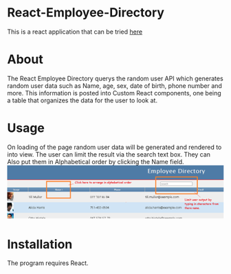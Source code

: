 # React-Employee-Directory
This is a react application that can be tried <a href="https://5f7d3715d6a5a054c41b7d14--relaxed-turing-0899e2.netlify.app/"> here </a>

# About
The React Employee Directory querys the random user API which generates random user data such as Name, age, sex, date of birth, phone number and more. This information is posted into Custom React components, one being a table that organizes the data for the user to look at.

# Usage
On loading of the page random user data will be generated and rendered to into view. The user can limit the result via the search text box. They can Also put them in Alphabetical order by clicking the Name field.
<img src=".\img\rm.png">


# Installation
The program requires React. 
